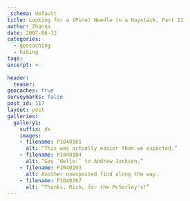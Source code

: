 ```yaml
---
_schema: default
title: Looking for a (Pine) Needle in a Haystack, Part II
author: Zhanna
date: 2007-06-12
categories:
  - geocaching
  - hiking
tags:
excerpt: >- 
  
header:
  teaser:
geocaches: true
surveymarks: false
post_id: 117
layout: post        
galleries:
  gallery1:
    suffix: ds
    images:
    - filename: P1040161
      alt: “This was actually easier than we expected.”
    - filename: P1040184
      alt: “Say ‘Hello!’ to Andrew Jackson.”     
    - filename: P1040193
      alt: Another unexpected find along the way.
    - filename: P1040207
      alt: “Thanks, Rich, for the McSorley's!”        
---
```


